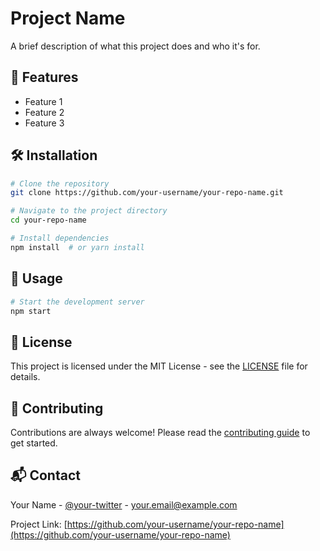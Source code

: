 # Project Name

A brief description of what this project does and who it's for.

## 🚀 Features

- Feature 1
- Feature 2
- Feature 3

## 🛠️ Installation

```bash
# Clone the repository
git clone https://github.com/your-username/your-repo-name.git

# Navigate to the project directory
cd your-repo-name

# Install dependencies
npm install  # or yarn install
```

## 🚦 Usage

```bash
# Start the development server
npm start
```

## 📝 License

This project is licensed under the MIT License - see the [LICENSE](LICENSE) file for details.

## 🤝 Contributing

Contributions are always welcome! Please read the [contributing guide](CONTRIBUTING.md) to get started.

## 📬 Contact

Your Name - [@your-twitter](https://twitter.com/your-twitter) - your.email@example.com

Project Link: [https://github.com/your-username/your-repo-name](https://github.com/your-username/your-repo-name)
